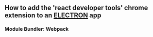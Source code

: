 ## How to add the 'react developer tools' chrome extension to an [ELECTRON](http://electron.atom.io/) app
### Module Bundler: Webpack

